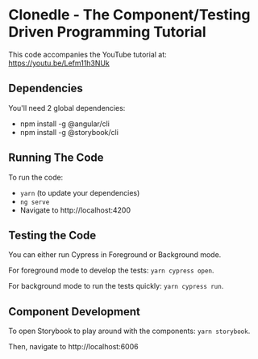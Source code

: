 # Clonedle - The Component/Testing Driven Programming Tutorial

This code accompanies the YouTube tutorial at: https://youtu.be/Lefm11h3NUk

## Dependencies

You'll need 2 global dependencies:

- npm install -g @angular/cli
- npm install -g @storybook/cli

## Running The Code

To run the code:

- `yarn` (to update your dependencies)
- `ng serve`
- Navigate to http://localhost:4200

## Testing the Code

You can either run Cypress in Foreground or Background mode.

For foreground mode to develop the tests: `yarn cypress open`.

For background mode to run the tests quickly: `yarn cypress run`.

## Component Development

To open Storybook to play around with the components: `yarn storybook`.

Then, navigate to http://localhost:6006
